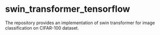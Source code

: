 # swin_transformer_tensorflow
The repository provides an implementation of swin transformer for image classification on CIFAR-100 dataset.
